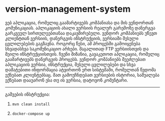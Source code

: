 # version-management-system

ვებ აპლიკაცია, რომელიც გაამარტივებს კომპანიასა და მის ვენდორთან კომუნიკაციას.
აპლიკაციის ახალი ვერსიის რეალურ გარემოზე დანერგვა გარკვეულ სირთულეებთანაა
დაკავშირებული. ვენდორ კომპანიებს უწევთ კლიენტთან ვერსიის, დანერგვის ინსტრუქციის,
ვერსიაში შესული ცვლილებების გაგზავნა. როგორც წესი, ამ პროცესში გამოიყენება
სხვადასხვა საკომუნიკაციო არხები. მაგალითად FTP ვერსიისთვის და მეილი
ინსტრუქციისთვის. ჩვენი მიზანია, გავაკეთოთ აპლიკაცია, რომელიც გაამარტივებს
დანერგვის პროცესს. ვენდორ კომპანიებს შეეძლებათ აპლიკაციის ვერსია, ინსტრუქცია,
შესული ცვლილებები და სხვა დამატებითი ინფორმაცია ატვირთონ ერთ სისტემაში,
რომელთან წვდომა ექნებათ კლიენტებსაც. მათ გამოუჩნდებათ ვერსიების ისტორია,
საშუალება ექნებათ დააუარონ ესა თუ ის ვერსია, დატოვონ კომენტარი.

-----------------

გაშვების ინსტრუქცია:

1. `mvn clean install`

2. `docker-compose up`
